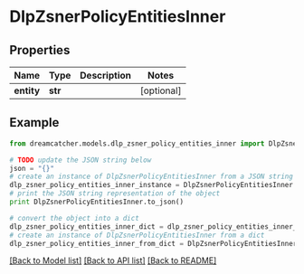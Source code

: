 # DlpZsnerPolicyEntitiesInner


## Properties
Name | Type | Description | Notes
------------ | ------------- | ------------- | -------------
**entity** | **str** |  | [optional] 

## Example

```python
from dreamcatcher.models.dlp_zsner_policy_entities_inner import DlpZsnerPolicyEntitiesInner

# TODO update the JSON string below
json = "{}"
# create an instance of DlpZsnerPolicyEntitiesInner from a JSON string
dlp_zsner_policy_entities_inner_instance = DlpZsnerPolicyEntitiesInner.from_json(json)
# print the JSON string representation of the object
print DlpZsnerPolicyEntitiesInner.to_json()

# convert the object into a dict
dlp_zsner_policy_entities_inner_dict = dlp_zsner_policy_entities_inner_instance.to_dict()
# create an instance of DlpZsnerPolicyEntitiesInner from a dict
dlp_zsner_policy_entities_inner_from_dict = DlpZsnerPolicyEntitiesInner.from_dict(dlp_zsner_policy_entities_inner_dict)
```
[[Back to Model list]](../README.md#documentation-for-models) [[Back to API list]](../README.md#documentation-for-api-endpoints) [[Back to README]](../README.md)


